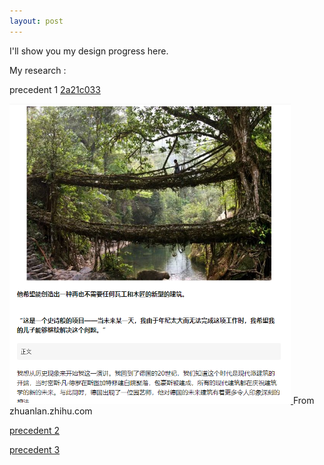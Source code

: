 ```yaml
---
layout: post
---
```


I'll show you my design progress here.

My research :

precedent 1 [2a21c033]
  
<a href="http://zhuanlan.zhihu.com/p/45880433/">
         <img alt="Qries" src="http://raw.githubusercontent.com/1129782yy/2021-Fall-studio/master/assets/fromzhuanlan.zhihu.png"
         width=450">
      </a>  
From zhuanlan.zhihu.com
                   
[precedent 2][2a21c033]

  [2a21c033]:https://www.archdaily.com/967177/villa-backyard-touch-architect?ad_medium=gallery
  
[precedent 3][2a21c033]

  [2a21c033]: https://www.archdaily.com/18262/box-house-alan-chu-and-cristiano-kato?ad_medium=widget&ad_name=more-from-office-article-show
 

